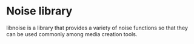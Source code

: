 # Noise library

libnoise is a library that provides a variety of
noise functions so that they can be used commonly among media creation tools.

